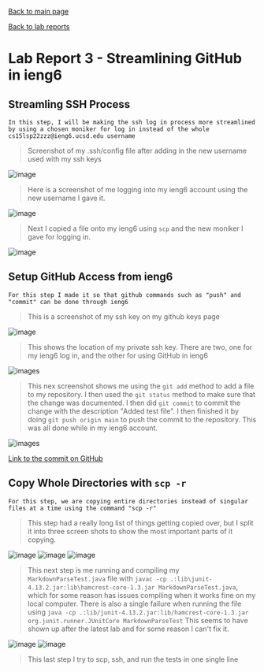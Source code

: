[Back to main page](https://lykevin2341.github.io/cse15l-lab-reports/index.html)

[Back to lab reports](https://lykevin2341.github.io/cse15l-lab-reports/LabReports.html)

# Lab Report 3 - Streamlining GitHub in ieng6

## Streamling SSH Process
```
In this step, I will be making the ssh log in process more streamlined by using a chosen moniker for log in instead of the whole cs15lsp22zzz@ieng6.ucsd.edu username
```

>Screenshot of my .ssh/config file after adding in the new username used with my ssh keys

![image](Lab3Images/streamline%20ssh%20config%20file.png)


>Here is a screenshot of me logging into my ieng6 account using the new username I gave it.

![image](Lab3Images/ssh%20shortcut.png)


>Next I copied a file onto my ieng6 using `scp` and the new moniker I gave for logging in.

![image](Lab3Images/SCP%20with%20ieng6.png)


## Setup GitHub Access from ieng6

```
For this step I made it so that github commands such as "push" and "commit" can be done through ieng6
```

>This is a screenshot of my ssh key on my github keys page

![image](Lab3Images/ssh%20keys.png)

>This shows the location of my private ssh key. There are two, one for my ieng6 log in, and the other for using GitHub in ieng6

![images](Lab3Images/ssh%20key%20location.png)

>This nex screenshot shows me using the `git add` method to add a file to my repository. I then used the `git status` method to make sure that the change was documented. I then did `git commit` to commit the change with the description "Added test file". I then finished it by doing `git push origin main` to push the commit to the repository. This was all done while in my ieng6 account.

![images](Lab3Images/git%20push%20and%20commit.png)

[Link to the commit on GitHub](https://github.com/lykevin2341/markdown-parser/commit/08f9e6d9e8198e002b7a7fcb66dadbe3f17ad11a)

## Copy Whole Directories with `scp -r`

```
For this step, we are copying entire directories instead of singular files at a time using the command "scp -r"
```

>This step had a really long list of things getting copied over, but I split it into three screen shots to show the most important parts of it copying.

![image](Lab3Images/scp%20all%20file%201.png)
![image](Lab3Images/scp%20all%20file%202.png)
![image](Lab3Images/scp%20all%20file%203.png)

>This next step is me running and compiling my `MarkdownParseTest.java` file with `javac -cp .:lib\junit-4.13.2.jar:lib\hamcrest-core-1.3.jar MarkdownParseTest.java`, which for some reason has issues compiling when it works fine on my local computer. There is also a single failure when running the file using `java -cp .:lib/junit-4.13.2.jar:lib/hamcrest-core-1.3.jar org.junit.runner.JUnitCore MarkdownParseTest` This seems to have shown up after the latest lab and for some reason I can't fix it.

![image](Lab3Images/java%20compile%20and%20run%201.png)
![image](Lab3Images/java%20compile%20and%20run%202.png)

>This last step I try to scp, ssh, and run the tests in one single line